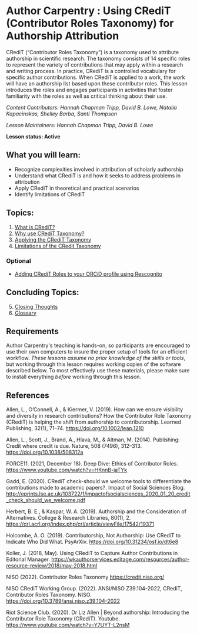 Author Carpentry : Using CRediT (Contributor Roles Taxonomy) for Authorship Attribution
=======

CRediT (“Contributor Roles Taxonomy”) is a taxonomy used to attribute authorship in scientific research. The taxonomy consists of 14 specific roles to represent the variety of contributions that may apply within a research and writing process. In practice, CRediT is a controlled vocabulary for specific author contributions. When CRediT is applied to a work, the work will have an authorship list based upon these contributor roles. This lesson introduces the roles and engages participants in activities that foster familiarity with the roles as well as critical thinking about their use.

*Content Contributors: Hannah Chapman Tripp, David B. Lowe, Natalia Kapacinskas, Shelley Barba, Santi Thompson*

*Lesson Maintainers: Hannah Chapman Tripp, David B. Lowe*

**Lesson status: Active**

## What you will learn:

* Recognize complexities involved in attribution of scholarly authorship
*	Understand what CRediT is and how it seeks to address problems in attribution 
*	Apply CRediT in theoretical and practical scenarios
*	Identify limitations of CRediT 

## Topics:

1. [What is CRediT?](00-what-is-credit.html)
2. [Why use CRediT Taxonomy?](01-why-use-credit-taxonomy.html)
3. [Applying the CRediT Taxonomy](02-applying-the-credit-taxonomy.html)
4. [Limitations of the CRedit Taxonomy](03-limitations-of-the-credit-taxonomy.html)

### Optional
- [Adding CRediT Roles to your ORCiD profile using Rescognito](04-adding-credit-roles-to-your-orcid-profile-using-rescognito.html)

## Concluding Topics:

5. [Closing Thoughts](05-closing-thoughts.html)
6. [Glossary](06-glossary.html)

## Requirements

Author Carpentry's teaching is hands-on, so participants are encouraged to use
their own computers to insure the proper setup of tools for an efficient
workflow.
*These lessons assume no prior knowledge of the skills or tools*, but working
through this lesson requires working copies of the software described below.
To most effectively use these materials, please make sure to install everything
*before* working through this lesson. 

## References

Allen, L., O’Connell, A., & Kiermer, V. (2019). How can we ensure visibility and diversity in research contributions? How the Contributor Role Taxonomy (CRediT) is helping the shift from authorship to contributorship. Learned Publishing, 32(1), 71–74. https://doi.org/10.1002/leap.1210 

Allen, L., Scott, J., Brand, A., Hlava, M., & Altman, M. (2014). Publishing: Credit where credit is due. Nature, 508 (7496), 312–313. https://doi.org/10.1038/508312a 

FORCE11. (2021, December 18). Deep Dive: Ethics of Contributor Roles. https://www.youtube.com/watch?v=HKnnB-jaTYk 

Gadd, E. (2020). CRediT check-should we welcome tools to differentiate the contributions made to academic papers?. Impact of Social Sciences Blog.     http://eprints.lse.ac.uk/103722/1/impactofsocialsciences_2020_01_20_credit_check_should_we_welcome.pdf 

Herbert, B. E., & Kaspar, W. A. (2019). Authorship and the Consideration of Alternatives. College & Research Libraries, 80(1), 2.  https://crl.acrl.org/index.php/crl/article/viewFile/17542/19371  

Holcombe, A. O. (2019). Contributorship, Not Authorship: Use CRediT to Indicate Who Did What. PsyArXiv. https://doi.org/10.31234/osf.io/dt6e8 

Koller, J. (2018, May). Using CRediT to Capture Author Contributions in Editorial Manager. https://wkauthorservices.editage.com/resources/author-resource-review/2018/may-2018.html 

NISO (2022). Contributor Roles Taxonomy https://credit.niso.org/

NISO CRediT Working Group. (2022). ANSI/NISO Z39.104-2022, CRediT, Contributor Roles Taxonomy. NISO. https://doi.org/10.3789/ansi.niso.z39.104-2022 

Riot Science Club. (2020). Dr Liz Allen | Beyond authorship: Introducing the Contributor Role Taxonomy (CRediT). Youtube. https://www.youtube.com/watch?v=Y7UYT-L2nsM 

                   
